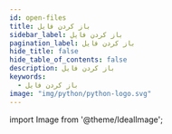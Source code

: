 ```yaml
---
id: open-files
title: باز کردن فایل
sidebar_label: باز کردن فایل
pagination_label: باز کردن فایل
hide_title: false
hide_table_of_contents: false
description: باز کردن فایل
keywords:
  - باز کردن فایل
image: "img/python/python-logo.svg"
---
```


import Image from '@theme/IdealImage';
